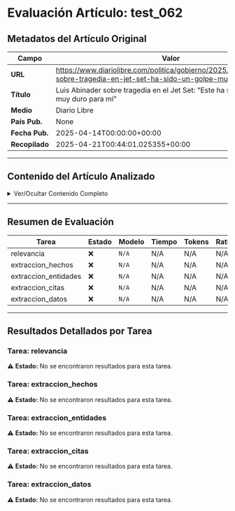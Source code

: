 # Evaluación Artículo: test_062

## Metadatos del Artículo Original

| Campo          | Valor                                      |
|----------------|--------------------------------------------|
| **URL**        | https://www.diariolibre.com/politica/gobierno/2025/04/14/abinader-sobre-tragedia-en-jet-set-ha-sido-un-golpe-muy-duro/3073877           |
| **Título**     | Luis Abinader sobre tragedia en el Jet Set: "Este ha sido un golpe muy duro para mí"       |
| **Medio**      | Diario Libre         |
| **País Pub.**  | None |
| **Fecha Pub.** | 2025-04-14T00:00:00+00:00 |
| **Recopilado** | 2025-04-21T00:44:01.025355+00:00 |

---

## Contenido del Artículo Analizado

<details>
<summary>Ver/Ocultar Contenido Completo</summary>

```text
Luis Abinader sobre tragedia en el Jet Set: "Este ha sido un golpe muy duro para mí"
Dijo que particularmente perdió a 11 personas cercanas, algunas familias lejanas
Luis Abinader, presidente de la República Dominicana, abrió este lunes su corazón para hablar de la tragedia del Jet Set, cuyo techo colapsó, causando 231 muertos. Confesó que el hecho le provocó un "fuerte impacto emocional", ante las cantidad de dominicanos que perdieron la vida y la cercanía personal que tenía con algunas de ellos.
Con voz quebrada y a punto de llorar, el mandatario expresó que "siente el mismo dolor que siente cada uno de ustedes" en referencia a la población dominicana, la cual ha mostrado la gran tristeza que tiene ante la tragedia ocurrida la madrugada del martes 8 de abril.
Dijo que, como presidente y de manera personal, la tragedia del Jet Set lo ha tocado y causado "un dolor muy fuerte".
El presidente Abinader habló del tema durante LA Semanal con la Prensa. Antes había expresado su dolor y consternación de manera pública al visitar la zona cero y a través de un mensaje colgado en sus redes sociales.
"Aún no haya conocido a muchos, como obviamente no haya conocido a muchos, pero personalmente y también como presidente, ha sido un golpe muy duro, emocionalmente muy fuerte", dijo ante la pregunta de si había sido tocado de manera personal por el hecho.
"Yo tuve muchos amigos y había familias"
Confesó que entre las víctimas había familias lejanas y amigos con los cuales se había "reunido dos o tres días antes".
"Yo tuve muchos amigos, yo fui el padrino de la boda de Eduardo Estrella y somos familias, familia lejana, tercer primo, somos familia. Ahí había siete u ocho personas conocidas, muy cercanas, amigos, que nos habíamos reunidos dos o tres días antes, puedo mencionarte once o doce personas", acotó.
Guarionex Estrella Cruz, hijo de Eduardo Estrella, el ministro de Obras Públicas, fue una de las personas que falleció. Lo hizo junto a su esposa, Alexandra Grullón, miembro del Grupo Popular, que perdió a cuatro miembros de su familia durante el colapso del techo de la discoteca.
Abinader dijo sentir ese mismo dolor por "estos 231 dominicanos y dominicanas que han fallecidos".
```
</details>

---

## Resumen de Evaluación

| Tarea | Estado | Modelo | Tiempo | Tokens | Ratio |
|-------|--------|--------|--------|--------|-------|
| relevancia | ❌ | `N/A` | N/A | N/A | N/A |
| extraccion_hechos | ❌ | `N/A` | N/A | N/A | N/A |
| extraccion_entidades | ❌ | `N/A` | N/A | N/A | N/A |
| extraccion_citas | ❌ | `N/A` | N/A | N/A | N/A |
| extraccion_datos | ❌ | `N/A` | N/A | N/A | N/A |

---

## Resultados Detallados por Tarea

### Tarea: relevancia

⚠️ **Estado:** No se encontraron resultados para esta tarea.


### Tarea: extraccion_hechos

⚠️ **Estado:** No se encontraron resultados para esta tarea.


### Tarea: extraccion_entidades

⚠️ **Estado:** No se encontraron resultados para esta tarea.


### Tarea: extraccion_citas

⚠️ **Estado:** No se encontraron resultados para esta tarea.


### Tarea: extraccion_datos

⚠️ **Estado:** No se encontraron resultados para esta tarea.
